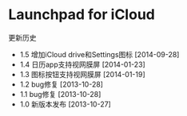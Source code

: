 Launchpad for iCloud
================

更新历史

- 1.5 增加iCloud drive和Settings图标 [2014-09-28]
- 1.4 日历app支持视网膜屏 [2014-01-23]
- 1.3 图标按钮支持视网膜屏 [2014-01-19]
- 1.2 bug修复 [2013-10-28]
- 1.1 bug修复 [2013-10-28]
- 1.0 新版本发布 [2013-10-27]